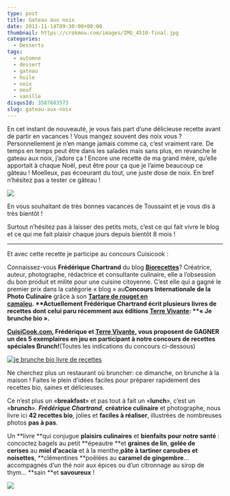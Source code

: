 ```yaml
---
type: post
title: Gateau aux noix
date: 2011-11-14T09:30:00+00:00
thumbnail: https://crokmou.com/images/IMG_4510-final.jpg
categories:
  - Desserts
tags:
  - automne
  - dessert
  - gateau
  - huile
  - noix
  - oeuf
  - vanille
disqusId: 3587683573
slug: gateau-aux-noix
---
```


En cet instant de nouveauté, je vous fais part d’une délicieuse recette avant de partir en vacances ! Vous mangez souvent des noix vous ? Personnellement je n’en mange jamais comme ca, c’est vraiment rare. De temps en temps peut être dans les salades mais sans plus, en revanche le gateau aux noix, j’adore ça ! Encore une recette de ma grand mère, qu’elle apportait à chaque Noël, peut être pour ça que je l’aime beaucoup ce gâteau ! Moelleux, pas écoeurant du tout, une juste dose de noix. En bref n’hésitez pas a tester ce gâteau !

![](http://2.bp.blogspot.com/-8ykB_pfMNEE/Tqmxpp5vllI/AAAAAAAABCU/Ajp-_6Nez5g/s1600/Gateau+aux+noix.jpg)

En vous souhaitant de très bonnes vacances de Toussaint et je vous dis à très bientôt !

Surtout n’hésitez pas à laisser des petits mots, c’est ce qui fait vivre le blog et ce qui me fait plaisir chaque jours depuis bientôt 8 mois !

__________

Et avec cette recette je participe au concours Cuisicook :

Connaissez-vous **Frédérique Chartrand** du blog **[Biorecettes](http://www.biorecettes.com/)**? Créatrice, auteur, photographe, rédactrice et consultante culinaire, elle a l’obsession du bon produit et milite pour une cuisine citoyenne. C’est elle qui a gagné le premier prix dans la catégorie « blog » au**Concours Internationale de la Photo Culinaire** grâce à son **[Tartare de rouget en camaïeu](http://cuisicook.com/recherche?query=tartare+de+rouget)****. **Actuellement Frédérique Chartrand écrit plusieurs livres de recettes dont celui paru récemment aux éditions **[Terre Vivante](http://boutique.terrevivante.org/librairie/livres/167/alimentation/facile-et-bio/458-je-brunche-bio.htm)**: **« Je brunche bio »****.**

**[CuisiCook.com](http://www.cuisicook.com/), Frédérique et **[Terre Vivante](http://boutique.terrevivante.org/librairie/livres/167/alimentation/facile-et-bio/458-je-brunche-bio.htm)**, vous proposent de GAGNER un des 5 exemplaires en jeu en participant à notre concours de recettes spéciales Brunch!**(Toutes les indications du concours ci-dessous)

[![](http://cuisicook.com/blog/wp-content/uploads/2011/10/couv-finale.jpg "je brunche bio livre de recettes")](http://cuisicook.com/blog/wp-content/uploads/2011/10/couv-finale.jpg)

Ne cherchez plus un restaurant où bruncher: ce dimanche, on brunche à la maison ! Faites le plein d’idées faciles pour préparer rapidement des recettes bio, saines et délicieuses.

Ce n’est plus un «**breakfast**» et pas tout à fait un «**lunch**», c’est un «**brunch**». _**Frédérique Chartrand**_, **créatrice culinaire** et photographe, nous livre ici **42 recettes bio**, jolies et **faciles à réaliser**, illustrées de nombreuses photos **pas à pas**.

Un **livre **qui conjugue **plaisirs culinaires** et **bienfaits pour notre santé** : concoctez bagels au petit **épeautre **et **graines de lin**, **gelée de cerises** au **miel d’acacia** et à la menthe,**pâte à tartiner caroubes et noisettes**, **clémentines **poêlées au **caramel de gingembre**… accompagnés d‘un thé noir aux épices ou d’un citronnage au sirop de thym… **sain **et **savoureux** !

![](http://4.bp.blogspot.com/-2bLosyMFac4/TxhFg0sR2dI/AAAAAAAABec/Mzg1OnlXUmM/s1600/Signature+copie.jpg)

